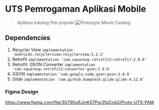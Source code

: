 # UTS Pemrogaman Aplikasi Mobile
> Aplikasi katalog film populer
![Prototype Movie Catalog](https://github.com/zxyvyx/MovieCatalog/tree/master/img/mockup.png)

## Dependencies

1. Recycler View
`implementation 'androidx.recyclerview:recyclerview:1.2.1'`
2. Retrofit
`implementation 'com.squareup.retrofit2:retrofit:2.9.0'`
3. Retrofit: GSON Converter
`implementation 'com.squareup.retrofit2:converter-gson:2.9.0'`
4. GSON
`implementation 'com.google.code.gson:gson:2.8.9'`
5. Glide
`implementation 'com.github.bumptech.glide:glide:4.12.0'`

### Figma Design
https://www.figma.com/file/3G790uRJmKS7Pgr2fpCckG/Proto-UTS-PAM